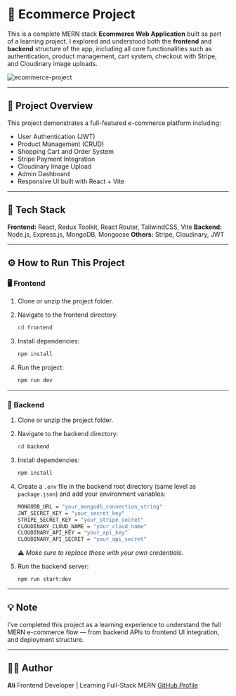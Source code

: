 # 🛒 Ecommerce Project

This is a complete MERN stack **Ecommerce Web Application** built as part of a learning project.
I explored and understood both the **frontend** and **backend** structure of the app, including all core functionalities such as authentication, product management, cart system, checkout with Stripe, and Cloudinary image uploads.

![ecommerce-project](/src/assets/github-cover.png)

---

## 🚀 Project Overview

This project demonstrates a full-featured e-commerce platform including:

- User Authentication (JWT)
- Product Management (CRUD)
- Shopping Cart and Order System
- Stripe Payment Integration
- Cloudinary Image Upload
- Admin Dashboard
- Responsive UI built with React + Vite

---

## 🧩 Tech Stack

**Frontend:** React, Redux Toolkit, React Router, TailwindCSS, Vite
**Backend:** Node.js, Express.js, MongoDB, Mongoose
**Others:** Stripe, Cloudinary, JWT

---

## ⚙️ How to Run This Project

### 🖥️ Frontend

1. Clone or unzip the project folder.
2. Navigate to the frontend directory:

   ```bash
   cd frontend
   ```

3. Install dependencies:

   ```bash
   npm install
   ```

4. Run the project:

   ```bash
   npm run dev
   ```

---

### 🧠 Backend

1. Clone or unzip the project folder.

2. Navigate to the backend directory:

   ```bash
   cd backend
   ```

3. Install dependencies:

   ```bash
   npm install
   ```

4. Create a `.env` file in the backend root directory (same level as `package.json`) and add your environment variables:

   ```bash
   MONGODB_URL = "your_mongodb_connection_string"
   JWT_SECRET_KEY = "your_secret_key"
   STRIPE_SECRET_KEY = "your_stripe_secret"
   CLOUDINARY_CLOUD_NAME = "your_cloud_name"
   CLOUDINARY_API_KEY = "your_api_key"
   CLOUDINARY_API_SECRET = "your_api_secret"
   ```

   ⚠️ _Make sure to replace these with your own credentials._

5. Run the backend server:

   ```bash
   npm run start:dev
   ```

---

## 💡 Note

I’ve completed this project as a learning experience to understand the full MERN e-commerce flow — from backend APIs to frontend UI integration, and deployment structure.

---

## 🧑‍💻 Author

**Ali**
Frontend Developer | Learning Full-Stack MERN
[GitHub Profile](#)
